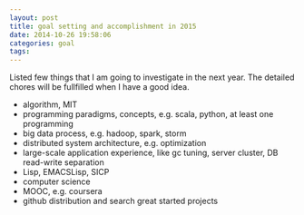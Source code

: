 ```yaml
---
layout: post
title: goal setting and accomplishment in 2015
date: 2014-10-26 19:58:06
categories: goal
tags:
---
```


Listed few things that I am going to investigate in the next year. The detailed chores will be fullfilled when I have a good idea.

* algorithm, MIT
* programming paradigms, concepts, e.g. scala, python, at least one programming
* big data process, e.g. hadoop, spark, storm
* distributed system architecture, e.g. optimization
* large-scale application experience, like gc tuning, server cluster, DB read-write separation
* Lisp, EMACSLisp, SICP
* computer science
* MOOC, e.g. coursera
* github distribution and search great started projects